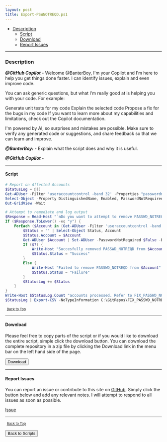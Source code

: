 ```yaml
---
layout: post
title: Export-PSWNOTREQD.ps1
---
```


- [Description](#description)
  - [Script](#script)
  - [Download](#download)
  - [Report Issues](#report-issues)

---

### Description

**_@GitHub Copilot_** - Welcome @BanterBoy, I'm your Copilot and I'm here to help you get things done faster. I can identify issues, explain and even improve code.

You can ask generic questions, but what I'm really good at is helping you with your code. For example:

Generate unit tests for my code
Explain the selected code
Propose a fix for the bugs in my code
If you want to learn more about my capabilities and limitations, check out the Copilot documentation.

I'm powered by AI, so surprises and mistakes are possible. Make sure to verify any generated code or suggestions, and share feedback so that we can learn and improve.

**_@BanterBoy:_** - Explain what the script does and why it is useful.

**_@GitHub Copilot_** -

---

#### Script

```powershell
# Report on Affected Accounts
$StatusLog = @()
Get-ADUser -Filter 'useraccountcontrol -band 32' -Properties "passwordnotrequired", "useraccountcontrol", "msDS-LastSuccessfulInteractiveLogonTime", "lastLogonTimestamp" |
Select-Object -Property DistinguishedName, Enabled, PasswordNotRequired, "msDS-LastSuccessfulInteractiveLogonTime", "lastLogonTimestamp" |
Out-GridView -Wait

# Attempt to remediate and log output
$Response = Read-Host "`nDo you want to attempt to remove PASSWD_NOTREQD from the listed accounts?"
If ($Response.ToLower() -eq "y") {
	ForEach ($Account in (Get-ADUser -Filter 'useraccountcontrol -band 32')) {
		$Status = "" | Select-Object Status, Account
		$Status.Account = $Account
		Get-ADUser $Account | Set-ADUser -PasswordNotRequired $False -ErrorAction SilentlyContinue
		If ($?) {
			Write-Host "Succesfully removed PASSWD_NOTREQD from $Account" -ForeGroundColor Green
			$Status.Status = "Success"
		}
		Else {
			Write-Host "Failed to remove PASSWD_NOTREQD from $Account" -ForeGroundColor Red
			$Status.Status = "Failure"
		}
		$StatusLog += $Status
	}
}
Write-Host $StatusLog.Count "accounts processed. Refer to FIX_PASSWD_NOTREQD.csv for full details"
$StatusLog | Export-CSV -NoTypeInformation C:\GitRepos\FIX_PASSWD_NOTREQD.csv
```

<span style="font-size:11px;"><a href="#"><i class="fas fa-caret-up" aria-hidden="true" style="color: white; margin-right:5px;"></i>Back to Top</a></span>

---

#### Download

Please feel free to copy parts of the script or if you would like to download the entire script, simple click the download button. You can download the complete repository in a zip file by clicking the Download link in the menu bar on the left hand side of the page.

<button class="btn" type="submit" onclick="window.open('/PowerShell/scripts/activeDirectory/Export-PSWNOTREQD.ps1')">
    <i class="fa fa-cloud-download-alt">
    </i>
        Download
</button>

---

#### Report Issues

You can report an issue or contribute to this site on <a href="https://github.com/BanterBoy/scripts-blog/issues">GitHub</a>. Simply click the button below and add any relevant notes. I will attempt to respond to all issues as soon as possible.

<!-- Place this tag where you want the button to render. -->

<a class="github-button" href="https://github.com/BanterBoy/scripts-blog/issues/new?title=Export-PSWNOTREQD.ps1&body=There is a problem with this function. Please find details below." data-show-count="true" aria-label="Issue BanterBoy/scripts-blog on GitHub">Issue</a>

---

<span style="font-size:11px;"><a href="#"><i class="fas fa-caret-up" aria-hidden="true" style="color: white; margin-right:5px;"></i>Back to Top</a></span>

<a href="/menu/_pages/scripts.html">
    <button class="btn">
        <i class='fas fa-reply'>
        </i>
            Back to Scripts
    </button>
</a>

[1]: http://ecotrust-canada.github.io/markdown-toc
[2]: https://github.com/googlearchive/code-prettify
